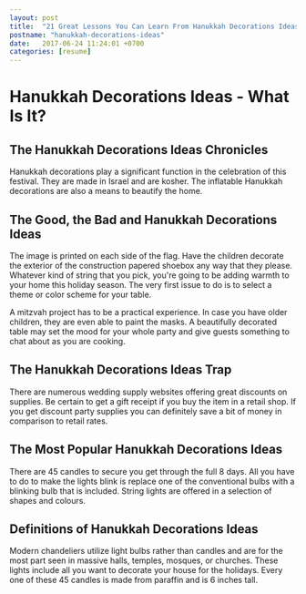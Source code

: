 ```yaml
---
layout: post
title:  "21 Great Lessons You Can Learn From Hanukkah Decorations Ideas"
postname: "hanukkah-decorations-ideas"
date:   2017-06-24 11:24:01 +0700
categories: [resume]
---
```

 Hanukkah Decorations Ideas - What Is It? 
==========================================

 The Hanukkah Decorations Ideas Chronicles 
-------------------------------------------

Hanukkah decorations play a significant function in the celebration of this festival. They are made in Israel and are kosher. The inflatable Hanukkah decorations are also a means to beautify the home.

The Good, the Bad and Hanukkah Decorations Ideas 
-------------------------------------------------

The image is printed on each side of the flag. Have the children decorate the exterior of the construction papered shoebox any way that they please. Whatever kind of string that you pick, you're going to be adding warmth to your home this holiday season. The very first issue to do is to select a theme or color scheme for your table.

A mitzvah project has to be a practical experience. In case you have older children, they are even able to paint the masks. A beautifully decorated table may set the mood for your whole party and give guests something to chat about as you are cooking.

 The Hanukkah Decorations Ideas Trap 
-------------------------------------

There are numerous wedding supply websites offering great discounts on supplies. Be certain to get a gift receipt if you buy the item in a retail shop. If you get discount party supplies you can definitely save a bit of money in comparison to retail rates.

 The Most Popular Hanukkah Decorations Ideas 
---------------------------------------------

There are 45 candles to secure you get through the full 8 days. All you have to do to make the lights blink is replace one of the conventional bulbs with a blinking bulb that is included. String lights are offered in a selection of shapes and colours.

 Definitions of Hanukkah Decorations Ideas 
-------------------------------------------

Modern chandeliers utilize light bulbs rather than candles and are for the most part seen in massive halls, temples, mosques, or churches. These lights include all you want to decorate your house for the holidays. Every one of these 45 candles is made from paraffin and is 6 inches tall.
